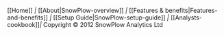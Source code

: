 [[Home]] *|* [[About|SnowPlow-overview]] *|* [[Features & benefits|Features-and-benefits]] *|* [[Setup Guide|SnowPlow-setup-guide]] *|* [[Analysts-cookbook]]*|* Copyright &copy; 2012 SnowPlow Analytics Ltd